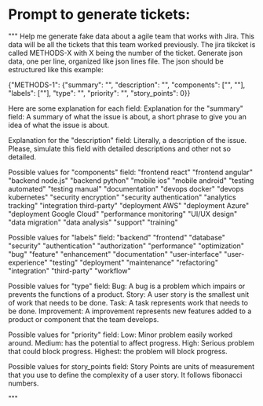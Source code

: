 # Prompt to generate tickets:
"""
Help me generate fake data about a agile team that works with Jira.
This data will be all the tickets that this team worked previously.
The jira tikcket is called METHODS-X with X being the number of the ticket.
Generate json data, one per line, organized like json lines file.
The json should be estructured like this example:

{"METHODS-1": {"summary": "", "description": "", "components": ["", ""], "labels": [""], "type": "", "priority": "", "story_points": 0}}

Here are some explanation for each field:
Explanation for the "summary" field:
    A summary of what the issue is about, a short phrase to give you an idea of what the issue is about.

Explanation for the "description" field:
    Literally, a description of the issue. Please, simulate this field with detailed descriptions and other not so detailed.

Possible values for "components" field:
    "frontend react"
    "frontend angular"
    "backend node.js"
    "backend python"
    "mobile ios"
    "mobile android"
    "testing automated"
    "testing manual"
    "documentation"
    "devops docker"
    "devops kubernetes"
    "security encryption"
    "security authentication"
    "analytics tracking"
    "integration third-party"
    "deployment AWS"
    "deployment Azure"
    "deployment Google Cloud"
    "performance monitoring"
    "UI/UX design"
    "data migration"
    "data analysis"
    "support"
    "training"

Possible values for "labels" field:
    "backend"
    "frontend"
    "database"
    "security"
    "authentication"
    "authorization"
    "performance"
    "optimization"
    "bug"
    "feature"
    "enhancement"
    "documentation"
    "user-interface"
    "user-experience"
    "testing"
    "deployment"
    "maintenance"
    "refactoring"
    "integration"
    "third-party"
    "workflow"

Possible values for "type" field:
    Bug: A bug is a problem which impairs or prevents the functions of a product.
    Story: A user story is the smallest unit of work that needs to be done.
    Task: A task represents work that needs to be done.
    Improvement: A improvement represents new features added to a product or component that the team develops.

Possible values for "priority" field:
    Low: Minor problem easily worked around.
    Medium: has the potential to affect progress.
    High: Serious problem that could block progress.
    Highest: the problem will block progress.

Possible values for story_points field:
    Story Points are units of measurement that you use to define the complexity of a user story. It follows fibonacci numbers.


"""